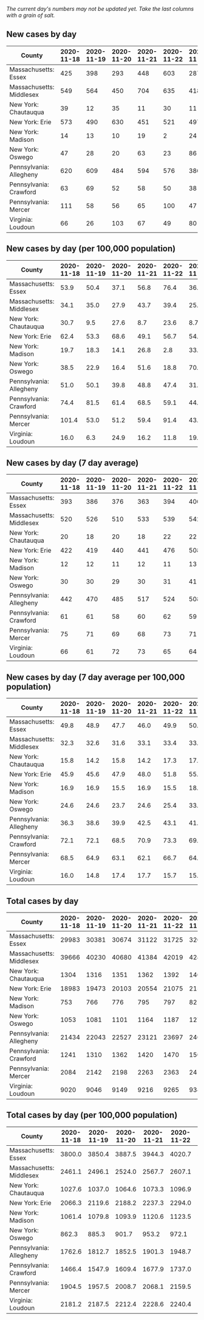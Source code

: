 _The current day's numbers may not be updated yet. Take the last columns with a grain of salt._
## New cases by day

| County | 2020-11-18 | 2020-11-19 | 2020-11-20 | 2020-11-21 | 2020-11-22 | 2020-11-23 | 2020-11-24 |
| --- | --- | --- | --- | --- | --- | --- | --- |
| Massachusetts: Essex | 425 | 398 | 293 | 448 | 603 | 287 | 296 |
| Massachusetts: Middlesex | 549 | 564 | 450 | 704 | 635 | 418 | 426 |
| New York: Chautauqua | 39 | 12 | 35 | 11 | 30 | 11 | 11 |
| New York: Erie | 573 | 490 | 630 | 451 | 521 | 497 | 301 |
| New York: Madison | 14 | 13 | 10 | 19 | 2 | 24 | 15 |
| New York: Oswego | 47 | 28 | 20 | 63 | 23 | 86 | 29 |
| Pennsylvania: Allegheny | 620 | 609 | 484 | 594 | 576 | 386 | 541 |
| Pennsylvania: Crawford | 63 | 69 | 52 | 58 | 50 | 38 | 56 |
| Pennsylvania: Mercer | 111 | 58 | 56 | 65 | 100 | 47 | 56 |
| Virginia: Loudoun | 66 | 26 | 103 | 67 | 49 | 80 | 167 |

## New cases by day (per 100,000 population)

| County | 2020-11-18 | 2020-11-19 | 2020-11-20 | 2020-11-21 | 2020-11-22 | 2020-11-23 | 2020-11-24 |
| --- | --- | --- | --- | --- | --- | --- | --- |
| Massachusetts: Essex | 53.9 | 50.4 | 37.1 | 56.8 | 76.4 | 36.4 | 37.5 |
| Massachusetts: Middlesex | 34.1 | 35.0 | 27.9 | 43.7 | 39.4 | 25.9 | 26.4 |
| New York: Chautauqua | 30.7 | 9.5 | 27.6 | 8.7 | 23.6 | 8.7 | 8.7 |
| New York: Erie | 62.4 | 53.3 | 68.6 | 49.1 | 56.7 | 54.1 | 32.8 |
| New York: Madison | 19.7 | 18.3 | 14.1 | 26.8 | 2.8 | 33.8 | 21.1 |
| New York: Oswego | 38.5 | 22.9 | 16.4 | 51.6 | 18.8 | 70.4 | 23.7 |
| Pennsylvania: Allegheny | 51.0 | 50.1 | 39.8 | 48.8 | 47.4 | 31.7 | 44.5 |
| Pennsylvania: Crawford | 74.4 | 81.5 | 61.4 | 68.5 | 59.1 | 44.9 | 66.2 |
| Pennsylvania: Mercer | 101.4 | 53.0 | 51.2 | 59.4 | 91.4 | 43.0 | 51.2 |
| Virginia: Loudoun | 16.0 | 6.3 | 24.9 | 16.2 | 11.8 | 19.3 | 40.4 |

## New cases by day (7 day average)

| County | 2020-11-18 | 2020-11-19 | 2020-11-20 | 2020-11-21 | 2020-11-22 | 2020-11-23 | 2020-11-24 |
| --- | --- | --- | --- | --- | --- | --- | --- |
| Massachusetts: Essex | 393 | 386 | 376 | 363 | 394 | 400 | 393 |
| Massachusetts: Middlesex | 520 | 526 | 510 | 533 | 539 | 542 | 535 |
| New York: Chautauqua | 20 | 18 | 20 | 18 | 22 | 22 | 21 |
| New York: Erie | 422 | 419 | 440 | 441 | 476 | 508 | 495 |
| New York: Madison | 12 | 12 | 11 | 12 | 11 | 13 | 14 |
| New York: Oswego | 30 | 30 | 29 | 30 | 31 | 41 | 42 |
| Pennsylvania: Allegheny | 442 | 470 | 485 | 517 | 524 | 508 | 544 |
| Pennsylvania: Crawford | 61 | 61 | 58 | 60 | 62 | 59 | 55 |
| Pennsylvania: Mercer | 75 | 71 | 69 | 68 | 73 | 71 | 70 |
| Virginia: Loudoun | 66 | 61 | 72 | 73 | 65 | 64 | 80 |

## New cases by day (7 day average per 100,000 population)

| County | 2020-11-18 | 2020-11-19 | 2020-11-20 | 2020-11-21 | 2020-11-22 | 2020-11-23 | 2020-11-24 |
| --- | --- | --- | --- | --- | --- | --- | --- |
| Massachusetts: Essex | 49.8 | 48.9 | 47.7 | 46.0 | 49.9 | 50.7 | 49.8 |
| Massachusetts: Middlesex | 32.3 | 32.6 | 31.6 | 33.1 | 33.4 | 33.6 | 33.2 |
| New York: Chautauqua | 15.8 | 14.2 | 15.8 | 14.2 | 17.3 | 17.3 | 16.5 |
| New York: Erie | 45.9 | 45.6 | 47.9 | 48.0 | 51.8 | 55.3 | 53.9 |
| New York: Madison | 16.9 | 16.9 | 15.5 | 16.9 | 15.5 | 18.3 | 19.7 |
| New York: Oswego | 24.6 | 24.6 | 23.7 | 24.6 | 25.4 | 33.6 | 34.4 |
| Pennsylvania: Allegheny | 36.3 | 38.6 | 39.9 | 42.5 | 43.1 | 41.8 | 44.7 |
| Pennsylvania: Crawford | 72.1 | 72.1 | 68.5 | 70.9 | 73.3 | 69.7 | 65.0 |
| Pennsylvania: Mercer | 68.5 | 64.9 | 63.1 | 62.1 | 66.7 | 64.9 | 64.0 |
| Virginia: Loudoun | 16.0 | 14.8 | 17.4 | 17.7 | 15.7 | 15.5 | 19.3 |

## Total cases by day

| County | 2020-11-18 | 2020-11-19 | 2020-11-20 | 2020-11-21 | 2020-11-22 | 2020-11-23 | 2020-11-24 |
| --- | --- | --- | --- | --- | --- | --- | --- |
| Massachusetts: Essex | 29983 | 30381 | 30674 | 31122 | 31725 | 32012 | 32308 |
| Massachusetts: Middlesex | 39666 | 40230 | 40680 | 41384 | 42019 | 42437 | 42863 |
| New York: Chautauqua | 1304 | 1316 | 1351 | 1362 | 1392 | 1403 | 1414 |
| New York: Erie | 18983 | 19473 | 20103 | 20554 | 21075 | 21572 | 21873 |
| New York: Madison | 753 | 766 | 776 | 795 | 797 | 821 | 836 |
| New York: Oswego | 1053 | 1081 | 1101 | 1164 | 1187 | 1273 | 1302 |
| Pennsylvania: Allegheny | 21434 | 22043 | 22527 | 23121 | 23697 | 24083 | 24624 |
| Pennsylvania: Crawford | 1241 | 1310 | 1362 | 1420 | 1470 | 1508 | 1564 |
| Pennsylvania: Mercer | 2084 | 2142 | 2198 | 2263 | 2363 | 2410 | 2466 |
| Virginia: Loudoun | 9020 | 9046 | 9149 | 9216 | 9265 | 9345 | 9512 |

## Total cases by day (per 100,000 population)

| County | 2020-11-18 | 2020-11-19 | 2020-11-20 | 2020-11-21 | 2020-11-22 | 2020-11-23 | 2020-11-24 |
| --- | --- | --- | --- | --- | --- | --- | --- |
| Massachusetts: Essex | 3800.0 | 3850.4 | 3887.5 | 3944.3 | 4020.7 | 4057.1 | 4094.6 |
| Massachusetts: Middlesex | 2461.1 | 2496.1 | 2524.0 | 2567.7 | 2607.1 | 2633.1 | 2659.5 |
| New York: Chautauqua | 1027.6 | 1037.0 | 1064.6 | 1073.3 | 1096.9 | 1105.6 | 1114.2 |
| New York: Erie | 2066.3 | 2119.6 | 2188.2 | 2237.3 | 2294.0 | 2348.1 | 2380.9 |
| New York: Madison | 1061.4 | 1079.8 | 1093.9 | 1120.6 | 1123.5 | 1157.3 | 1178.4 |
| New York: Oswego | 862.3 | 885.3 | 901.7 | 953.2 | 972.1 | 1042.5 | 1066.3 |
| Pennsylvania: Allegheny | 1762.6 | 1812.7 | 1852.5 | 1901.3 | 1948.7 | 1980.4 | 2024.9 |
| Pennsylvania: Crawford | 1466.4 | 1547.9 | 1609.4 | 1677.9 | 1737.0 | 1781.9 | 1848.1 |
| Pennsylvania: Mercer | 1904.5 | 1957.5 | 2008.7 | 2068.1 | 2159.5 | 2202.4 | 2253.6 |
| Virginia: Loudoun | 2181.2 | 2187.5 | 2212.4 | 2228.6 | 2240.4 | 2259.8 | 2300.1 |
